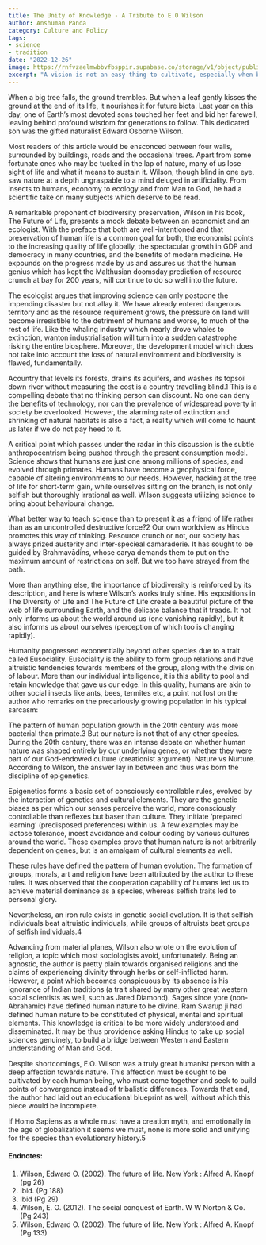 ```yaml
---
title: The Unity of Knowledge - A Tribute to E.O Wilson
author: Anshuman Panda
category: Culture and Policy
tags:
- science
- tradition
date: "2022-12-26"
image: https://rnfvzaelmwbbvfbsppir.supabase.co/storage/v1/object/public/brhatwebsite/05dhiti/54.webp
excerpt: "A vision is not an easy thing to cultivate, especially when being tied up in the mundanities of life. Thankfully, we have the work of great men to guide us. This is our tribute to the great humanist and naturalist, Edward Wilson."
---
```


When a big tree falls, the ground trembles. But when a leaf gently kisses the ground at the end of its life, it nourishes it for future biota. Last year on this day, one of Earth’s most devoted sons touched her feet and bid her farewell, leaving behind profound wisdom for generations to follow. This dedicated son was the gifted naturalist Edward Osborne Wilson.

Most readers of this article would be ensconced between four walls, surrounded by buildings, roads and the occasional trees. Apart from some fortunate ones who may be tucked in the lap of nature, many of us lose sight of life and what it means to sustain it. Wilson, though blind in one eye, saw nature at a depth ungraspable to a mind deluged in artificiality. From insects to humans, economy to ecology and from Man to God, he had a scientific take on many subjects which deserve to be read.

A remarkable proponent of biodiversity preservation, Wilson in his book, The Future of Life, presents a mock debate between an economist and an ecologist. With the preface that both are well-intentioned and that preservation of human life is a common goal for both, the economist points to the increasing quality of life globally, the spectacular growth in GDP and democracy in many countries, and the benefits of modern medicine. He expounds on the progress made by us and assures us that the human genius which has kept the Malthusian doomsday prediction of resource crunch at bay for 200 years, will continue to do so well into the future.

The ecologist argues that improving science can only postpone the impending disaster but not allay it. We have already entered dangerous territory and as the resource requirement grows, the pressure on land will become irresistible to the detriment of humans and worse, to much of the rest of life. Like the whaling industry which nearly drove whales to extinction, wanton industrialisation will turn into a sudden catastrophe risking the entire biosphere. Moreover, the development model which does not take into account the loss of natural environment and biodiversity is flawed, fundamentally.

Acountry that levels its forests, drains its aquifers, and washes its topsoil down river without measuring the cost is a country travelling blind.1
This is a compelling debate that no thinking person can discount. No one can deny the benefits of technology, nor can the prevalence of widespread poverty in society be overlooked. However, the alarming rate of extinction and shrinking of natural habitats is also a fact, a reality which will come to haunt us later if we do not pay heed to it.

A critical point which passes under the radar in this discussion is the subtle anthropocentrism being pushed through the present consumption model. Science shows that humans are just one among millions of species, and evolved through primates. Humans have become a geophysical force, capable of altering environments to our needs. However, hacking at the tree of life for short-term gain, while ourselves sitting on the branch, is not only selfish but thoroughly irrational as well. Wilson suggests utilizing science to bring about behavioural change.

What better way to teach science than to present it as a friend of life rather than as an uncontrolled destructive force?2
Our own worldview as Hindus promotes this way of thinking. Resource crunch or not, our society has always prized austerity and inter-specieal camaraderie. It has sought to be guided by Brahmavādins, whose carya demands them to put on the maximum amount of restrictions on self. But we too have strayed from the path.

More than anything else, the importance of biodiversity is reinforced by its description, and here is where Wilson’s works truly shine. His expositions in The Diversity of Life and The Future of Life create a beautiful picture of the web of life surrounding Earth, and the delicate balance that it treads. It not only informs us about the world around us (one vanishing rapidly), but it also informs us about ourselves (perception of which too is changing rapidly).

Humanity progressed exponentially beyond other species due to a trait called Eusociality. Eusociality is the ability to form group relations and have altruistic tendencies towards members of the group, along with the division of labour. More than our individual intelligence, it is this ability to pool and retain knowledge that gave us our edge. In this quality, humans are akin to other social insects like ants, bees, termites etc, a point not lost on the author who remarks on the precariously growing population in his typical sarcasm:

The pattern of human population growth in the 20th century was more bacterial than primate.3
But our nature is not that of any other species. During the 20th century, there was an intense debate on whether human nature was shaped entirely by our underlying genes, or whether they were part of our God-endowed culture (creationist argument). Nature vs Nurture. According to Wilson, the answer lay in between and thus was born the discipline of epigenetics.

Epigenetics forms a basic set of consciously controllable rules, evolved by the interaction of genetics and cultural elements. They are the genetic biases as per which our senses perceive the world, more consciously controllable than reflexes but baser than culture. They initiate ‘prepared learning’ (predisposed preferences) within us. A few examples may be lactose tolerance, incest avoidance and colour coding by various cultures around the world. These examples prove that human nature is not arbitrarily dependent on genes, but is an amalgam of cultural elements as well.

These rules have defined the pattern of human evolution. The formation of groups, morals, art and religion have been attributed by the author to these rules. It was observed that the cooperation capability of humans led us to achieve material dominance as a species, whereas selfish traits led to personal glory.

Nevertheless, an iron rule exists in genetic social evolution. It is that selfish individuals beat altruistic individuals, while groups of altruists beat groups of selfish individuals.4

Advancing from material planes, Wilson also wrote on the evolution of religion, a topic which most sociologists avoid, unfortunately. Being an agnostic, the author is pretty plain towards organised religions and the claims of experiencing divinity through herbs or self-inflicted harm. However, a point which becomes conspicuous by its absence is his ignorance of Indian traditions (a trait shared by many other great western social scientists as well, such as Jared Diamond). Sages since yore (non-Abrahamic) have defined human nature to be divine. Ram Swarup ji had defined human nature to be constituted of physical, mental and spiritual elements. This knowledge is critical to be more widely understood and disseminated. It may be thus providence asking Hindus to take up social sciences genuinely, to build a bridge between Western and Eastern understanding of Man and God.

Despite shortcomings, E.O. Wilson was a truly great humanist person with a deep affection towards nature. This affection must be sought to be cultivated by each human being, who must come together and seek to build points of convergence instead of tribalistic differences. Towards that end, the author had laid out an educational blueprint as well, without which this piece would be incomplete.

If Homo Sapiens as a whole must have a creation myth, and emotionally in the age of globalization it seems we must, none is more solid and unifying for the species than evolutionary history.5

#### Endnotes:
1. Wilson, Edward O. (2002). The future of life. New York : Alfred A. Knopf (pg 26)
2. Ibid. (Pg 188)
3. Ibid (Pg 29)
4. Wilson, E. O. (2012). The social conquest of Earth. W W Norton & Co. (Pg 243)
5. Wilson, Edward O. (2002). The future of life. New York : Alfred A. Knopf (Pg 133)

